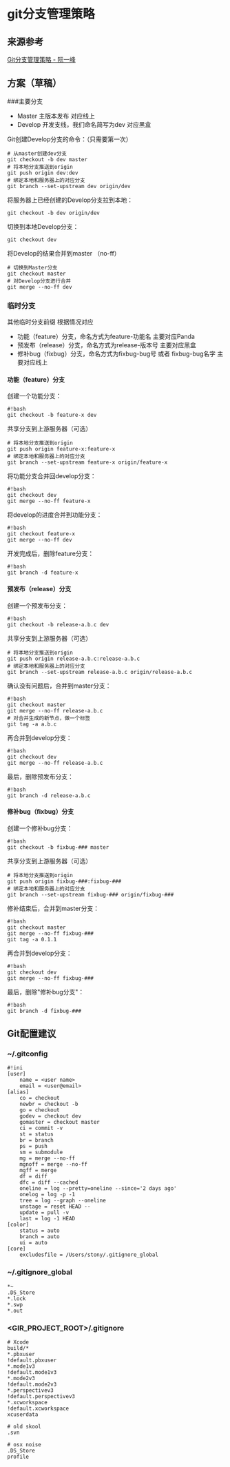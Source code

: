 # git分支管理策略
## 来源参考
[Git分支管理策略 - 阮一峰](http://www.ruanyifeng.com/blog/2012/07/git.html)

## 方案（草稿）
###主要分支
* Master 主版本发布 对应线上
* Develop 开发支线，我们命名简写为dev 对应黑盒

Git创建Develop分支的命令：（只需要第一次）

    # 从master创建dev分支
    git checkout -b dev master
    # 将本地分支推送到origin
    git push origin dev:dev
    # 绑定本地和服务器上的对应分支
    git branch --set-upstream dev origin/dev

将服务器上已经创建的Develop分支拉到本地：

    git checkout -b dev origin/dev

切换到本地Develop分支：

    git checkout dev

将Develop的结果合并到master （no-ff）

    # 切换到Master分支
    git checkout master
    # 对Develop分支进行合并
    git merge --no-ff dev

### 临时分支
其他临时分支前缀 根据情况对应

* 功能（feature）分支，命名方式为feature-功能名 主要对应Panda
* 预发布（release）分支，命名方式为release-版本号 主要对应黑盒
* 修补bug（fixbug）分支，命名方式为fixbug-bug号 或者 fixbug-bug名字 主要对应线上

#### 功能（feature）分支
创建一个功能分支：

    #!bash
    git checkout -b feature-x dev

共享分支到上游服务器（可选）

    # 将本地分支推送到origin
    git push origin feature-x:feature-x
    # 绑定本地和服务器上的对应分支
    git branch --set-upstream feature-x origin/feature-x

将功能分支合并回develop分支：

    #!bash
    git checkout dev
    git merge --no-ff feature-x

将develop的进度合并到功能分支：

    #!bash
    git checkout feature-x
    git merge --no-ff dev

开发完成后，删除feature分支：

    #!bash
    git branch -d feature-x
    
#### 预发布（release）分支
创建一个预发布分支：

    #!bash
    git checkout -b release-a.b.c dev

共享分支到上游服务器（可选）

    # 将本地分支推送到origin
    git push origin release-a.b.c:release-a.b.c
    # 绑定本地和服务器上的对应分支
    git branch --set-upstream release-a.b.c origin/release-a.b.c

确认没有问题后，合并到master分支：

    #!bash
    git checkout master
    git merge --no-ff release-a.b.c
    # 对合并生成的新节点，做一个标签
    git tag -a a.b.c
    
再合并到develop分支：

    #!bash
    git checkout dev
    git merge --no-ff release-a.b.c

最后，删除预发布分支：

    #!bash
    git branch -d release-a.b.c

#### 修补bug（fixbug）分支
创建一个修补bug分支：

    #!bash
    git checkout -b fixbug-### master
    
共享分支到上游服务器（可选）

    # 将本地分支推送到origin
    git push origin fixbug-###:fixbug-###
    # 绑定本地和服务器上的对应分支
    git branch --set-upstream fixbug-### origin/fixbug-###

修补结束后，合并到master分支：

    #!bash
    git checkout master
    git merge --no-ff fixbug-###
    git tag -a 0.1.1

再合并到develop分支：

    #!bash
    git checkout dev
    git merge --no-ff fixbug-###

最后，删除"修补bug分支"：

    #!bash
    git branch -d fixbug-###

## Git配置建议
### ~/.gitconfig

    #!ini
    [user]
    	name = <user name>
    	email = <user@email>
    [alias]
    	co = checkout
        newbr = checkout -b
        go = checkout
        godev = checkout dev
        gomaster = checkout master
        ci = commit -v
        st = status
        br = branch
        ps = push
        sm = submodule
        mg = merge --no-ff
        mgnoff = merge --no-ff
        mgff = merge
        df = diff
        dfc = diff --cached
        oneline = log --pretty=oneline --since='2 days ago'
        onelog = log -p -1
        tree = log --graph --oneline
        unstage = reset HEAD --
        update = pull -v
        last = log -1 HEAD
    [color]
    	status = auto
    	branch = auto
    	ui = auto
    [core]
    	excludesfile = /Users/stony/.gitignore_global
    
### ~/.gitignore_global

    *~
    .DS_Store
    *.lock
    *.swp
    *.out

### &lt;GIR_PROJECT_ROOT>/.gitignore

    # Xcode
    build/*
    *.pbxuser
    !default.pbxuser
    *.mode1v3
    !default.mode1v3
    *.mode2v3
    !default.mode2v3
    *.perspectivev3
    !default.perspectivev3
    *.xcworkspace
    !default.xcworkspace
    xcuserdata
    
    # old skool
    .svn
    
    # osx noise
    .DS_Store
    profile